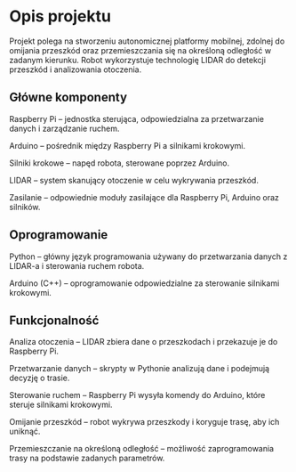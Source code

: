 # Opis projektu

Projekt polega na stworzeniu autonomicznej platformy mobilnej, zdolnej do omijania przeszkód oraz przemieszczania się na określoną odległość w zadanym kierunku. Robot wykorzystuje technologię LIDAR do detekcji przeszkód i analizowania otoczenia.

## Główne komponenty

Raspberry Pi – jednostka sterująca, odpowiedzialna za przetwarzanie danych i zarządzanie ruchem.</br>

Arduino – pośrednik między Raspberry Pi a silnikami krokowymi.</br>

Silniki krokowe – napęd robota, sterowane poprzez Arduino.</br>

LIDAR – system skanujący otoczenie w celu wykrywania przeszkód.</br>

Zasilanie – odpowiednie moduły zasilające dla Raspberry Pi, Arduino oraz silników.</br>

## Oprogramowanie

Python – główny język programowania używany do przetwarzania danych z LIDAR-a i sterowania ruchem robota.</br>

Arduino (C++) – oprogramowanie odpowiedzialne za sterowanie silnikami krokowymi.</br>

## Funkcjonalność

Analiza otoczenia – LIDAR zbiera dane o przeszkodach i przekazuje je do Raspberry Pi.</br>

Przetwarzanie danych – skrypty w Pythonie analizują dane i podejmują decyzję o trasie.</br>

Sterowanie ruchem – Raspberry Pi wysyła komendy do Arduino, które steruje silnikami krokowymi.</br>

Omijanie przeszkód – robot wykrywa przeszkody i koryguje trasę, aby ich uniknąć.</br>

Przemieszczanie na określoną odległość – możliwość zaprogramowania trasy na podstawie zadanych parametrów.</br>
